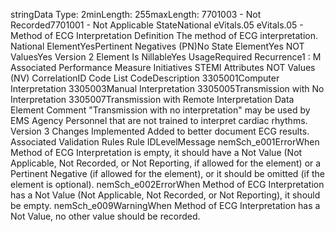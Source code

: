 

stringData Type: 2minLength: 255maxLength: 
7701003 - Not Recorded7701001 - Not Applicable
StateNational
eVitals.05
eVitals.05 - Method of ECG Interpretation
Definition
The method of ECG interpretation.
National ElementYesPertinent Negatives (PN)No
State ElementYes
NOT ValuesYes
Version 2 Element
Is NillableYes
UsageRequired
Recurrence1 : M
Associated Performance Measure Initiatives
STEMI
Attributes
NOT Values (NV)
CorrelationID
Code List
CodeDescription
3305001Computer Interpretation
3305003Manual Interpretation
3305005Transmission with No Interpretation
3305007Transmission with Remote Interpretation
Data Element Comment
"Transmission with no interpretation" may be used by EMS Agency Personnel that are not trained to interpret cardiac rhythms.
Version 3 Changes Implemented
Added to better document ECG results.
Associated Validation Rules
Rule IDLevelMessage
nemSch_e001ErrorWhen Method of ECG Interpretation is empty, it should have a Not Value (Not Applicable, Not
Recorded, or Not Reporting, if allowed for the element) or a Pertinent Negative (if allowed for the
element), or it should be omitted (if the element is optional).
nemSch_e002ErrorWhen Method of ECG Interpretation has a Not Value (Not Applicable, Not Recorded, or Not
Reporting), it should be empty.
nemSch_e009WarningWhen Method of ECG Interpretation has a Not Value, no other value should be recorded.